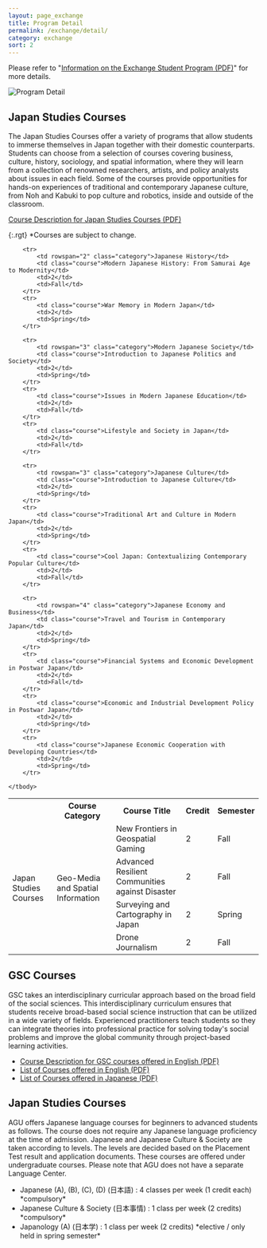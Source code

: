 ```yaml
---
layout: page_exchange
title: Program Detail
permalink: /exchange/detail/
category: exchange
sort: 2
---
```


Please refer to "<a href="../../assets/docs/2020/Information_on_the_Exchange_Student_Program.pdf" target="_blank" class="pdf">Information on the Exchange Student Program (PDF)</a>" for more details. 

<img src="{{ '/assets/images/v1/2019/exchange_02.jpg' | relative_url }}" alt="Program Detail">

## Japan Studies Courses

The Japan Studies Courses offer a variety of programs that allow students to immerse themselves in Japan together with their domestic counterparts. Students can choose from a selection of courses covering business, culture, history, sociology, and spatial information, where they will learn from a collection of renowned researchers, artists, and policy analysts about issues in each field. Some of the courses provide opportunities for hands-on experiences of traditional and contemporary Japanese culture, from Noh and Kabuki to pop culture and robotics, inside and outside of the classroom.

<a href="../../assets/docs/2020/Course_Descriptions_for_Japan_Studies_Courses.pdf" target="_blank" class="pdf">Course Description for Japan Studies Courses (PDF)</a>

{:.rgt}
*Courses are subject to change.

<table class="table02">
	<tbody>
		<tr>
			<th></th>
			<th>Course Category</th>
			<th>Course Title</th>
			<th>Credit</th>
			<th>Semester</th>
		</tr>
		<tr>
			<td rowspan="16" class="jsc">Japan Studies Courses</td>
			<td rowspan="4" class="category">Geo-Media and Spatial Information</td>
			<td class="course">New Frontiers in Geospatial Gaming</td>
			<td>2</td>
			<td>Fall</td>
		</tr>
		<tr>
			<td class="course">Advanced Resilient Communities against Disaster</td>
			<td>2</td>
			<td>Fall</td>
		</tr>
		<tr>
			<td class="course">Surveying and Cartography in Japan</td>
			<td>2</td>
			<td>Spring</td>
		</tr>
		<tr>
			<td class="course">Drone Journalism</td>
			<td>2</td>
			<td>Fall</td>
		</tr>

		<tr>
			<td rowspan="2" class="category">Japanese History</td>
			<td class="course">Modern Japanese History: From Samurai Age to Modernity</td>
			<td>2</td>
			<td>Fall</td>
		</tr>
		<tr>
			<td class="course">War Memory in Modern Japan</td>
			<td>2</td>
			<td>Spring</td>
		</tr>

		<tr>
			<td rowspan="3" class="category">Modern Japanese Society</td>
			<td class="course">Introduction to Japanese Politics and Society</td>
			<td>2</td>
			<td>Spring</td>
		</tr>
		<tr>
			<td class="course">Issues in Modern Japanese Education</td>
			<td>2</td>
			<td>Fall</td>
		</tr>
		<tr>
			<td class="course">Lifestyle and Society in Japan</td>
			<td>2</td>
			<td>Fall</td>
		</tr>

		<tr>
			<td rowspan="3" class="category">Japanese Culture</td>
			<td class="course">Introduction to Japanese Culture</td>
			<td>2</td>
			<td>Spring</td>
		</tr>
		<tr>
			<td class="course">Traditional Art and Culture in Modern Japan</td>
			<td>2</td>
			<td>Spring</td>
		</tr>
		<tr>
			<td class="course">Cool Japan: Contextualizing Contemporary Popular Culture</td>
			<td>2</td>
			<td>Fall</td>
		</tr>

		<tr>
			<td rowspan="4" class="category">Japanese Economy and Business</td>
			<td class="course">Travel and Tourism in Contemporary Japan</td>
			<td>2</td>
			<td>Spring</td>
		</tr>
		<tr>
			<td class="course">Financial Systems and Economic Development in Postwar Japan</td>
			<td>2</td>
			<td>Fall</td>
		</tr>
		<tr>
			<td class="course">Economic and Industrial Development Policy in Postwar Japan</td>
			<td>2</td>
			<td>Spring</td>
		</tr>
		<tr>
			<td class="course">Japanese Economic Cooperation with Developing Countries</td>
			<td>2</td>
			<td>Spring</td>
		</tr>

	</tbody>
</table>

## GSC Courses
GSC takes an interdisciplinary curricular approach based on the broad field of the social sciences. This interdisciplinary curriculum ensures that students receive broad-based social science instruction that can be utilized in a wide variety of fields. Experienced practitioners teach students so they can integrate theories into professional practice for solving today's social problems and improve the global community through project-based learning activities.   

<ul class="mgn-T15">
  <li><a href="../../assets/docs/2020/Course Descriptions for GSC Courses offered in English.pdf" target="_blank" class="pdf">Course Description for GSC courses offered in English (PDF)</a></li>
  <li><a href="../../assets/docs/2020/2020Course list_ENG.pdf" target="_blank" class="pdf">List of Courses offered in English (PDF)</a></li>
  <li><a href="../../assets/docs/2020/2020Course list_Japanese.pdf" target="_blank" class="pdf">List of Courses offered in Japanese (PDF)</a></li>
</ul>


## Japan Studies Courses
AGU offers Japanese language courses for beginners to advanced students as follows. The course does not require any Japanese language proficiency at the time of admission. Japanese and Japanese Culture & Society are taken according to levels. The levels are decided based on the Placement Test result and application documents. These courses are offered under undergraduate courses. Please note that AGU does not have a separate Language Center.


<ul class="list-dot mgn-T15">
<li>Japanese (A), (B), (C), (D) (日本語) : 4 classes per week (1 credit each)   *compulsory*</li>
<li>Japanese Culture & Society (日本事情) : 1 class per week (2 credits)     *compulsory*</li>
<li>Japanology (A) (日本学) : 1 class per week (2 credits)   *elective / only held in spring semester*</li>
</ul>

